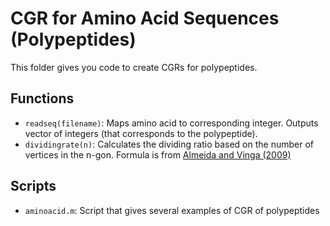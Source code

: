 # CGR for Amino Acid Sequences (Polypeptides)
This folder gives you code to create CGRs for polypeptides.

## Functions
* `readseq(filename)`: Maps amino acid to corresponding integer. Outputs vector of integers (that corresponds to the polypeptide).
* `dividingrate(n)`: Calculates the dividing ratio based on the number of vertices in the n-gon. Formula is from [Almeida and Vinga (2009)](https://bmcbioinformatics.biomedcentral.com/articles/10.1186/1471-2105-10-100)

## Scripts
* `aminoacid.m`: Script that gives several examples of CGR of polypeptides
